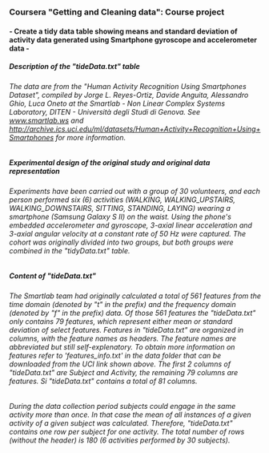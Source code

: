 ### Coursera "Getting and Cleaning data": Course project
#### - Create a tidy data table showing means and standard deviation of activity data generated using Smartphone gyroscope and accelerometer data -

##### Description of the "tideData.txt" table
###### The data are from the "Human Activity Recognition Using Smartphones Dataset", compiled by Jorge L. Reyes-Ortiz, Davide Anguita, Alessandro Ghio, Luca Oneto at the Smartlab - Non Linear Complex Systems Laboratory, DITEN - Università degli Studi di Genova. See www.smartlab.ws and http://archive.ics.uci.edu/ml/datasets/Human+Activity+Recognition+Using+Smartphones for more information. 

##### Experimental design of the original study and original data representation
###### Experiments have been carried out with a group of 30 volunteers, and each person performed six (6) activities (WALKING, WALKING_UPSTAIRS, WALKING_DOWNSTAIRS, SITTING, STANDING, LAYING) wearing a smartphone (Samsung Galaxy S II) on the waist. Using the phone's embedded accelerometer and gyroscope, 3-axial linear acceleration and 3-axial angular velocity at a constant rate of 50 Hz were captured. The cohort was originally divided into two groups, but both groups were combined in the "tidyData.txt" table.

##### Content of "tideData.txt"
###### The Smartlab team had originally calculated a _total of 561 features_ from the time domain (denoted by "t" in the prefix) and the frequency domain (denoted by "f" in the prefix) data. Of those 561 features the _"tideData.txt" only contains 79 features_, which represent either mean or standard deviation of select features. Features in "tideData.txt" are organized in columns, with the feature names as headers. The feature names are abbreviated but still self-explenatory. To obtain more information on features refer to 'features_info.txt' in the data folder that can be downloaded from the UCI link shown above. The first 2 _columns of "tideData.txt"_  are Subject and Activity, the remaining 79 columns are features. Si "tideData.txt" contains a total of 81 columns.

###### During the data collection period subjects could engage in the same activity more than once. In that case the mean of all instances of a given activity of a given subject was calculated. Therefore, "tideData.txt" contains one row per subject for one activity. The total number of rows (without the header) is 180 (6 activities performed by 30 subjects). 
